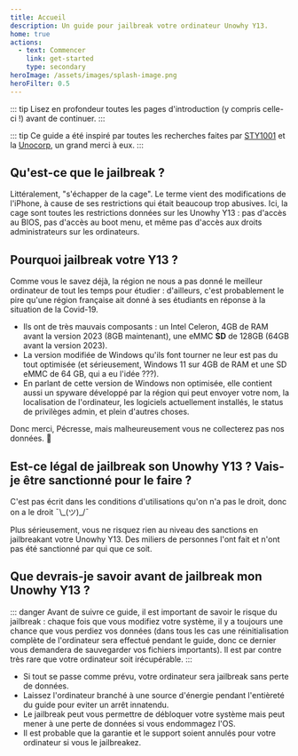 ```yaml
---
title: Accueil
description: Un guide pour jailbreak votre ordinateur Unowhy Y13.
home: true
actions:
  - text: Commencer
    link: get-started
    type: secondary
heroImage: /assets/images/splash-image.png
heroFilter: 0.5
---
```


::: tip
Lisez en profondeur toutes les pages d'introduction (y compris celle-ci !) avant de continuer.
:::

::: tip
Ce guide a été inspiré par toutes les recherches faites par [STY1001](https://sty1001.fr) et la [Unocorp](https://discord.com/invite/dw3ZJ9u7WS), un grand merci à eux.
:::

## Qu'est-ce que le jailbreak ?

Littéralement, "s'échapper de la cage". Le terme vient des modifications de l'iPhone, à cause de ses restrictions qui était beaucoup trop abusives. Ici, la cage sont toutes les restrictions données sur les Unowhy Y13 : pas d'accès au BIOS, pas d'accès au boot menu, et même pas d'accès aux droits administrateurs sur les ordinateurs.

## Pourquoi jailbreak votre Y13 ?

Comme vous le savez déjà, la région ne nous a pas donné le meilleur ordinateur de tout les temps pour étudier : d'ailleurs, c'est probablement le pire qu'une région française ait donné à ses étudiants en réponse à la situation de la Covid-19. 
- Ils ont de très mauvais composants : un Intel Celeron, 4GB de RAM avant la version 2023 (8GB maintenant), une eMMC **SD** de 128GB (64GB avant la version 2023). 
- La version modifiée de Windows qu'ils font tourner ne leur est pas du tout optimisée (et sérieusement, Windows 11 sur 4GB de RAM et une SD eMMC de 64 GB, qui a eu l'idée ???). 
- En parlant de cette version de Windows non optimisée, elle contient aussi un spyware développé par la région qui peut envoyer votre nom, la localisation de l'ordinateur, les logiciels actuellement installés, le status de privilèges admin, et plein d'autres choses.

Donc merci, Pécresse, mais malheureusement vous ne collecterez pas nos données. 🤡

## Est-ce légal de jailbreak son Unowhy Y13 ? Vais-je être sanctionné pour le faire ?

C'est pas écrit dans les conditions d'utilisations qu'on n'a pas le droit, donc on a le droit ¯\\\_(ツ)\_/¯

Plus sérieusement, vous ne risquez rien au niveau des sanctions en jailbreakant votre Unowhy Y13. Des miliers de personnes l'ont fait et n'ont pas été sanctionné par qui que ce soit.

## Que devrais-je savoir avant de jailbreak mon Unowhy Y13 ?

::: danger
Avant de suivre ce guide, il est important de savoir le risque du jailbreak : chaque fois que vous modifiez votre système, il y a toujours une chance que vous perdiez vos données (dans tous les cas une réinitialisation complète de l'ordinateur sera effectué pendant le guide, donc ce dernier vous demandera de sauvegarder vos fichiers importants). Il est par contre très rare que votre ordinateur soit irécupérable.
:::

- Si tout se passe comme prévu, votre ordinateur sera jailbreak sans perte de données.
- Laissez l'ordinateur branché à une source d'énergie pendant l'entièreté du guide pour eviter un arrêt innatendu.
- Le jailbreak peut vous permettre de débloquer votre système mais peut mener à une perte de données si vous endommagez l'OS.
- Il est probable que la garantie et le support soient annulés pour votre ordinateur si vous le jailbreakez.